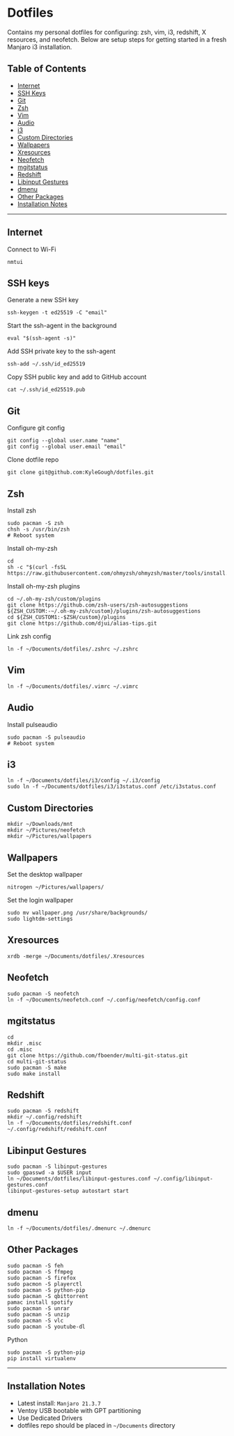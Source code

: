 <h1>Dotfiles</h1>

<p>Contains my personal dotfiles for configuring: zsh, vim, i3, redshift, X resources, and neofetch. Below are setup steps for getting started in a fresh Manjaro i3 installation.</p>

## Table of Contents
- [Internet](#internet)
- [SSH Keys](#ssh-keys)
- [Git](#git)
- [Zsh](#zsh)
- [Vim](#vim)
- [Audio](#audio)
- [i3](#i3)
- [Custom Directories](#custom-directories)
- [Wallpapers](#wallpapers)
- [Xresources](#xresources)
- [Neofetch](#neofetch)
- [mgitstatus](#mgitstatus)
- [Redshift](#redshift)
- [Libinput Gestures](#libinput-gestures)
- [dmenu](#dmenu)
- [Other Packages](#other-packages)
- [Installation Notes](#installation-notes)

-----

## Internet

Connect to Wi-Fi
```
nmtui
```

## SSH keys

Generate a new SSH key
```
ssh-keygen -t ed25519 -C "email"
```

Start the ssh-agent in the background
```
eval "$(ssh-agent -s)"
```

Add SSH private key to the ssh-agent
```
ssh-add ~/.ssh/id_ed25519
```

Copy SSH public key and add to GitHub account
```
cat ~/.ssh/id_ed25519.pub
```

## Git

Configure git config
```
git config --global user.name "name"
git config --global user.email "email"
```

Clone dotfile repo
```
git clone git@github.com:KyleGough/dotfiles.git
```

## Zsh

Install zsh
```
sudo pacman -S zsh
chsh -s /usr/bin/zsh
# Reboot system
```

Install oh-my-zsh
```
cd
sh -c "$(curl -fsSL https://raw.githubusercontent.com/ohmyzsh/ohmyzsh/master/tools/install.sh)"
```

Install oh-my-zsh plugins
```
cd ~/.oh-my-zsh/custom/plugins
git clone https://github.com/zsh-users/zsh-autosuggestions ${ZSH_CUSTOM:-~/.oh-my-zsh/custom}/plugins/zsh-autosuggestions
cd ${ZSH_CUSTOM1:-$ZSH/custom}/plugins
git clone https://github.com/djui/alias-tips.git
```

Link zsh config
```
ln -f ~/Documents/dotfiles/.zshrc ~/.zshrc
```

## Vim
```
ln -f ~/Documents/dotfiles/.vimrc ~/.vimrc
```

## Audio

Install pulseaudio
```
sudo pacman -S pulseaudio
# Reboot system
```

## i3
```
ln -f ~/Documents/dotfiles/i3/config ~/.i3/config
sudo ln -f ~/Documents/dotfiles/i3/i3status.conf /etc/i3status.conf
```

## Custom Directories
```
mkdir ~/Downloads/mnt
mkdir ~/Pictures/neofetch
mkdir ~/Pictures/wallpapers
```

## Wallpapers

Set the desktop wallpaper
```
nitrogen ~/Pictures/wallpapers/
```

Set the login wallpaper
```
sudo mv wallpaper.png /usr/share/backgrounds/
sudo lightdm-settings
```

## Xresources
```
xrdb -merge ~/Documents/dotfiles/.Xresources
```

## Neofetch

```
sudo pacman -S neofetch
ln -f ~/Documents/neofetch.conf ~/.config/neofetch/config.conf
```

## mgitstatus
```
cd
mkdir .misc
cd .misc
git clone https://github.com/fboender/multi-git-status.git
cd multi-git-status
sudo pacman -S make
sudo make install
```

## Redshift
```
sudo pacman -S redshift
mkdir ~/.config/redshift
ln -f ~/Documents/dotfiles/redshift.conf ~/.config/redshift/redshift.conf
```

## Libinput Gestures
```
sudo pacman -S libinput-gestures
sudo gpasswd -a $USER input
ln ~/Documents/dotfiles/libinput-gestures.conf ~/.config/libinput-gestures.conf
libinput-gestures-setup autostart start
```

## dmenu
```
ln -f ~/Documents/dotfiles/.dmenurc ~/.dmenurc
```

## Other Packages
```
sudo pacman -S feh
sudo pacman -S ffmpeg
sudo pacman -S firefox
sudo pacmon -S playerctl
sudo pacman -S python-pip
sudo pacman -S qbittorrent
pamac install spotify
sudo pacman -S unrar
sudo pacman -S unzip
sudo pacman -S vlc
sudo pacman -S youtube-dl
```

Python

```
sudo pacman -S python-pip
pip install virtualenv
```

-----

## Installation Notes
- Latest install: `Manjaro 21.3.7`
- Ventoy USB bootable with GPT partitioning
- Use Dedicated Drivers
- dotfiles repo should be placed in `~/Documents` directory
